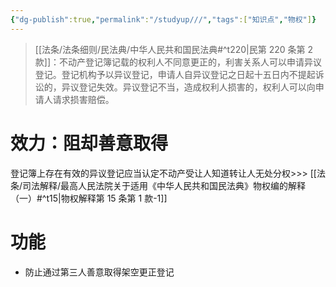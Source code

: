 ```yaml
---
{"dg-publish":true,"permalink":"/studyup///","tags":["知识点","物权"]}
---
```


> [[法条/法条细则/民法典/中华人民共和国民法典#^t220\|民第 220 条第 2 款]]：不动产登记簿记载的权利人不同意更正的，利害关系人可以申请异议登记。登记机构予以异议登记，申请人自异议登记之日起十五日内不提起诉讼的，异议登记失效。异议登记不当，造成权利人损害的，权利人可以向申请人请求损害赔偿。
# 效力：阻却善意取得
登记簿上存在有效的异议登记应当认定不动产受让人知道转让人无处分权>>> [[法条/司法解释/最高人民法院关于适用《中华人民共和国民法典》物权编的解释（一）#^t15\|物权解释第 15 条第 1 款-1]]
# 功能
- 防止通过第三人善意取得架空更正登记